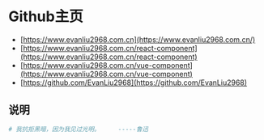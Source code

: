 # Github主页

- [https://www.evanliu2968.com.cn](https://www.evanliu2968.com.cn/)
- [https://www.evanliu2968.com.cn/react-component](https://www.evanliu2968.com.cn/react-component)
- [https://www.evanliu2968.com.cn/vue-component](https://www.evanliu2968.com.cn/vue-component)
- [https://github.com/EvanLiu2968](https://github.com/EvanLiu2968)

## 说明
```bash
# 我抗拒黑暗，因为我见过光明。     -----鲁迅
```

